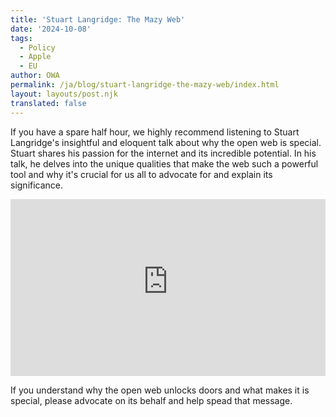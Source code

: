 ```yaml
---
title: 'Stuart Langridge: The Mazy Web'
date: '2024-10-08'
tags:
  - Policy
  - Apple
  - EU
author: OWA
permalink: /ja/blog/stuart-langridge-the-mazy-web/index.html
layout: layouts/post.njk
translated: false
---
```


If you have a spare half hour, we highly recommend listening to Stuart Langridge's insightful and eloquent talk about why the open web is special. Stuart shares his passion for the internet and its incredible potential. In his talk, he delves into the unique qualities that make the web such a powerful tool and why it's crucial for us all to advocate for and explain its significance.

<style>.embed-container { position: relative; padding-bottom: 56.25%; height: 0; overflow: hidden; max-width: 100%; } .embed-container iframe, .embed-container object, .embed-container embed { position: absolute; top: 0; left: 0; width: 100%; height: 100%; }</style><div class='embed-container'><iframe src='https://www.youtube-nocookie.com/embed/Mn2YFU_UkEI?si=aTV2iXhIsEvfQzAP' frameborder='0' allowfullscreen title="Stuart Langridge - The mazy web she whirls:starting Open Web Advocacy"></iframe></div>

If you understand why the open web unlocks doors and what makes it is special, please advocate on its behalf and help spead that message.


